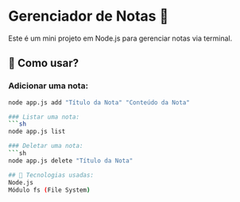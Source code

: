 # Gerenciador de Notas 📝

Este é um mini projeto em Node.js para gerenciar notas via terminal.

## 🚀 Como usar?

### Adicionar uma nota:
```sh
node app.js add "Título da Nota" "Conteúdo da Nota"

### Listar uma nota:
```sh
node app.js list

### Deletar uma nota:
```sh
node app.js delete "Título da Nota"

## 📌 Tecnologias usadas:
Node.js
Módulo fs (File System)
